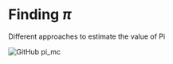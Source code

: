 # Finding $\pi$

Different approaches to estimate the value of Pi


![GitHub pi_mc](https://github.com/Tahahaha7/Finding_Pi/blob/master/pi_mc.png)
